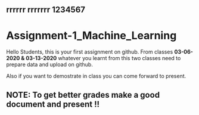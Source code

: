 

rrrrrr
rrrrrrr
1234567
-------------------------------------------------------------------------------------
# Assignment-1_Machine_Learning

Hello Students, this is your first assignment on github. From classes **03-06-2020 & 03-13-2020** whatever you learnt from this two classes need to prepare data and upload on github.

Also if you want to demostrate in class you can come forward to present.

## NOTE: To get better grades make a good document and present !!

